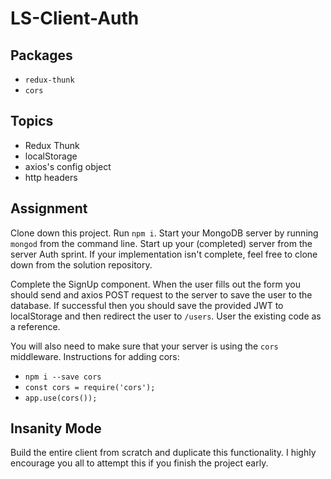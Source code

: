# LS-Client-Auth

## Packages

* `redux-thunk`
* `cors`

## Topics

*	Redux Thunk
* localStorage
* axios's config object
* http headers


## Assignment

Clone down this project.  Run `npm i`.
Start your MongoDB server by running `mongod` from the command line.
Start up your (completed) server from the server Auth sprint. If your 
implementation isn't complete, feel free to clone down from the solution
repository.

Complete the SignUp component.  When the user fills out the form you should send and
axios POST request to the server to save the user to the database.  If successful then you
should save the provided JWT to localStorage and then redirect the user to `/users`.
User the existing code as a reference.

You will also need to make sure that your server is using the `cors` middleware.
Instructions for adding cors:
* `npm i --save cors`
* `const cors = require('cors');`
* `app.use(cors());`

## Insanity Mode

Build the entire client from scratch and duplicate this functionality.  I highly
encourage you all to attempt this if you finish the project early.
